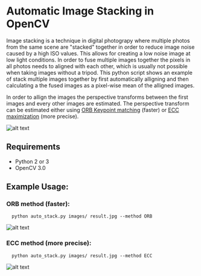 # Automatic Image Stacking in OpenCV

Image stacking is a technique in digital photograpy where multiple photos from the same scene are "stacked" together
in order to reduce image noise caused by a high ISO values. This allows for creating a low noise image at low light conditions. In order to fuse multiple images together the pixels in all photos needs to aligned with each other,
which is usually not possible when taking images without a tripod. This python script shows an example of stack multiple images together by first automatically alligning and then calculating a the fused images as a pixel-wise mean of the alligned images. 

In order to allign the images the perspective transforms between the first images and every other images are estimated. 
The perspective transform can be estimated either using [ORB Keypoint matching](http://docs.opencv.org/3.0-beta/doc/py_tutorials/py_feature2d/py_orb/py_orb.html) (faster) or
[ECC maximization](http://docs.opencv.org/3.0-beta/modules/video/doc/motion_analysis_and_object_tracking.html#findtransformecc) (more precise).

![alt text](https://github.com/maitek/image_stacking/blob/master/match.jpg "Match keypoints")

## Requirements
- Python 2 or 3
- OpenCV 3.0

## Example Usage:
### ORB method (faster):

```
  python auto_stack.py images/ result.jpg --method ORB
```
![alt text](https://github.com/maitek/image_stacking/blob/master/result_orb.jpg "ORB result image")


### ECC method (more precise):
```
  python auto_stack.py images/ result.jpg --method ECC
```
![alt text](https://github.com/maitek/image_stacking/blob/master/result_ECC.jpg "ECC result image")


